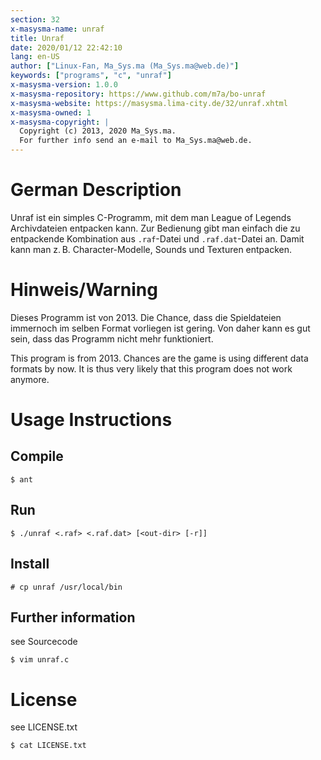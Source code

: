 ```yaml
---
section: 32
x-masysma-name: unraf
title: Unraf
date: 2020/01/12 22:42:10
lang: en-US
author: ["Linux-Fan, Ma_Sys.ma (Ma_Sys.ma@web.de)"]
keywords: ["programs", "c", "unraf"]
x-masysma-version: 1.0.0
x-masysma-repository: https://www.github.com/m7a/bo-unraf
x-masysma-website: https://masysma.lima-city.de/32/unraf.xhtml
x-masysma-owned: 1
x-masysma-copyright: |
  Copyright (c) 2013, 2020 Ma_Sys.ma.
  For further info send an e-mail to Ma_Sys.ma@web.de.
---
```

German Description
==================

Unraf ist ein simples C-Programm, mit dem man League of Legends Archivdateien
entpacken kann. Zur Bedienung gibt man einfach die zu entpackende Kombination
aus `.raf`-Datei und `.raf.dat`-Datei an. Damit kann man z. B.
Character-Modelle, Sounds und Texturen entpacken.

Hinweis/Warning
===============

Dieses Programm ist von 2013. Die Chance, dass die Spieldateien immernoch im
selben Format vorliegen ist gering. Von daher kann es gut sein, dass das
Programm nicht mehr funktioniert.

This program is from 2013. Chances are the game is using different data formats
by now. It is thus very likely that this program does not work anymore.

Usage Instructions
==================

## Compile

	$ ant

## Run

	$ ./unraf <.raf> <.raf.dat> [<out-dir> [-r]]

## Install

	# cp unraf /usr/local/bin

## Further information

see Sourcecode

	$ vim unraf.c

License
=======

see LICENSE.txt

	$ cat LICENSE.txt
